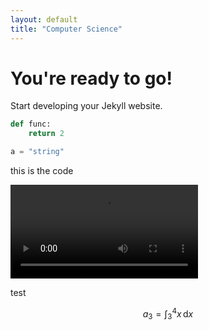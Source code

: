 ```yaml
---
layout: default
title: "Computer Science"
---
```


# You're ready to go!

Start developing your Jekyll website.

```python
def func:
    return 2

a = "string"
```
this is the code

![test](assets/video/Test.mp4)

test

$$ a_3 = \int_3^4x \, \mathrm dx $$
